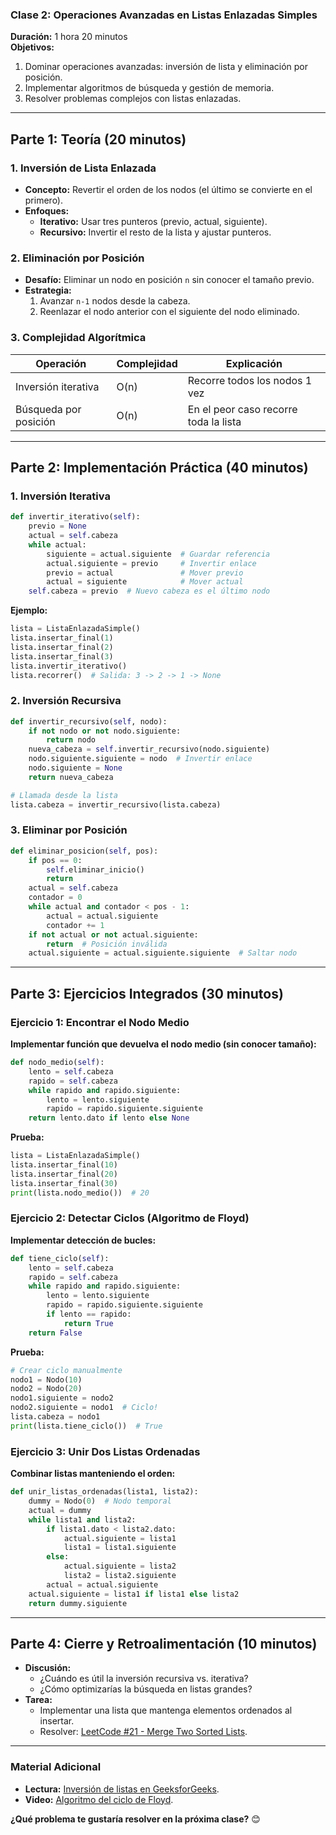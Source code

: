 ### **Clase 2: Operaciones Avanzadas en Listas Enlazadas Simples**  
**Duración:** 1 hora 20 minutos  
**Objetivos:**  
1. Dominar operaciones avanzadas: inversión de lista y eliminación por posición.  
2. Implementar algoritmos de búsqueda y gestión de memoria.  
3. Resolver problemas complejos con listas enlazadas.  

---

## **Parte 1: Teoría (20 minutos)**  

### **1. Inversión de Lista Enlazada**  
- **Concepto:** Revertir el orden de los nodos (el último se convierte en el primero).  
- **Enfoques:**  
  - **Iterativo:** Usar tres punteros (previo, actual, siguiente).  
  - **Recursivo:** Invertir el resto de la lista y ajustar punteros.  

### **2. Eliminación por Posición**  
- **Desafío:** Eliminar un nodo en posición `n` sin conocer el tamaño previo.  
- **Estrategia:**  
  1. Avanzar `n-1` nodos desde la cabeza.  
  2. Reenlazar el nodo anterior con el siguiente del nodo eliminado.  

### **3. Complejidad Algorítmica**  
| **Operación**         | **Complejidad** | **Explicación**               |  
|-----------------------|----------------|-------------------------------|  
| Inversión iterativa   | O(n)           | Recorre todos los nodos 1 vez |  
| Búsqueda por posición | O(n)           | En el peor caso recorre toda la lista |  

---

## **Parte 2: Implementación Práctica (40 minutos)**  

### **1. Inversión Iterativa**  
```python  
def invertir_iterativo(self):  
    previo = None  
    actual = self.cabeza  
    while actual:  
        siguiente = actual.siguiente  # Guardar referencia  
        actual.siguiente = previo     # Invertir enlace  
        previo = actual               # Mover previo  
        actual = siguiente            # Mover actual  
    self.cabeza = previo  # Nuevo cabeza es el último nodo  
```  
**Ejemplo:**  
```python  
lista = ListaEnlazadaSimple()  
lista.insertar_final(1)  
lista.insertar_final(2)  
lista.insertar_final(3)  
lista.invertir_iterativo()  
lista.recorrer()  # Salida: 3 -> 2 -> 1 -> None  
```  

### **2. Inversión Recursiva**  
```python  
def invertir_recursivo(self, nodo):  
    if not nodo or not nodo.siguiente:  
        return nodo  
    nueva_cabeza = self.invertir_recursivo(nodo.siguiente)  
    nodo.siguiente.siguiente = nodo  # Invertir enlace  
    nodo.siguiente = None  
    return nueva_cabeza  

# Llamada desde la lista  
lista.cabeza = invertir_recursivo(lista.cabeza)  
```  

### **3. Eliminar por Posición**  
```python  
def eliminar_posicion(self, pos):  
    if pos == 0:  
        self.eliminar_inicio()  
        return  
    actual = self.cabeza  
    contador = 0  
    while actual and contador < pos - 1:  
        actual = actual.siguiente  
        contador += 1  
    if not actual or not actual.siguiente:  
        return  # Posición inválida  
    actual.siguiente = actual.siguiente.siguiente  # Saltar nodo  
```  

---

## **Parte 3: Ejercicios Integrados (30 minutos)**  

### **Ejercicio 1: Encontrar el Nodo Medio**  
**Implementar función que devuelva el nodo medio (sin conocer tamaño):**  
```python  
def nodo_medio(self):  
    lento = self.cabeza  
    rapido = self.cabeza  
    while rapido and rapido.siguiente:  
        lento = lento.siguiente  
        rapido = rapido.siguiente.siguiente  
    return lento.dato if lento else None  
```  
**Prueba:**  
```python  
lista = ListaEnlazadaSimple()  
lista.insertar_final(10)  
lista.insertar_final(20)  
lista.insertar_final(30)  
print(lista.nodo_medio())  # 20  
```  

### **Ejercicio 2: Detectar Ciclos (Algoritmo de Floyd)**  
**Implementar detección de bucles:**  
```python  
def tiene_ciclo(self):  
    lento = self.cabeza  
    rapido = self.cabeza  
    while rapido and rapido.siguiente:  
        lento = lento.siguiente  
        rapido = rapido.siguiente.siguiente  
        if lento == rapido:  
            return True  
    return False  
```  
**Prueba:**  
```python  
# Crear ciclo manualmente  
nodo1 = Nodo(10)  
nodo2 = Nodo(20)  
nodo1.siguiente = nodo2  
nodo2.siguiente = nodo1  # Ciclo!  
lista.cabeza = nodo1  
print(lista.tiene_ciclo())  # True  
```  

### **Ejercicio 3: Unir Dos Listas Ordenadas**  
**Combinar listas manteniendo el orden:**  
```python  
def unir_listas_ordenadas(lista1, lista2):  
    dummy = Nodo(0)  # Nodo temporal  
    actual = dummy  
    while lista1 and lista2:  
        if lista1.dato < lista2.dato:  
            actual.siguiente = lista1  
            lista1 = lista1.siguiente  
        else:  
            actual.siguiente = lista2  
            lista2 = lista2.siguiente  
        actual = actual.siguiente  
    actual.siguiente = lista1 if lista1 else lista2  
    return dummy.siguiente  
```  

---

## **Parte 4: Cierre y Retroalimentación (10 minutos)**  
- **Discusión:**  
  - ¿Cuándo es útil la inversión recursiva vs. iterativa?  
  - ¿Cómo optimizarías la búsqueda en listas grandes?  
- **Tarea:**  
  - Implementar una lista que mantenga elementos ordenados al insertar.  
  - Resolver: [LeetCode #21 - Merge Two Sorted Lists](https://leetcode.com/problems/merge-two-sorted-lists/).  

---

### **Material Adicional**  
- **Lectura:** [Inversión de listas en GeeksforGeeks](https://www.geeksforgeeks.org/reverse-a-linked-list/).  
- **Video:** [Algoritmo del ciclo de Floyd](https://youtu.be/gBTe7lFR3vc).  

**¿Qué problema te gustaría resolver en la próxima clase?** 😊
